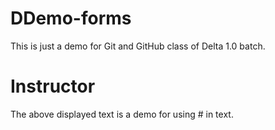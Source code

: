 # DDemo-forms
This is just a demo for Git and GitHub class of Delta 1.0 batch.
# Instructor
The above displayed text is a demo for using # in text.
